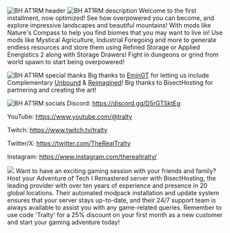 ![BH AT1RM header](https://www.bisecthosting.com/images/CF/Adventure_of_Tech_I_Remastered/BH_AT1R_header.webp)
![BH AT1RM description](https://www.bisecthosting.com/images/CF/Adventure_of_Tech_I_Remastered/BH_AT1R_description.webp)
Welcome to the first installment, now optimized! See how overpowered you can become, and explore impressive landscapes and beautiful mountains! With mods like Nature's Compass to help you find biomes that you may want to live in! Use mods like Mystical Agriculture, Industrial Foregoing and more to generate endless resources and store them using Refined Storage or Applied Energistics 2 along with Storage Drawers! Fight in dungeons or grind from world spawn to start being overpowered!

![BH AT1RM special thanks](https://www.bisecthosting.com/images/CF/Adventure_of_Tech_I_Remastered/BH_AT1R_thanks.webp)
Big thanks to [EminGT](https://www.curseforge.com/members/emingt/projects) for letting us include Complementary [Unbound](https://www.curseforge.com/minecraft/shaders/complementary-unbound) & [Reimagined](https://www.curseforge.com/minecraft/shaders/complementary-reimagined)! Big thanks to BisectHosting for partnering and creating the art!

![BH AT1RM socials](https://www.bisecthosting.com/images/CF/Adventure_of_Tech_I_Remastered/BH_AT1R_socials.webp)
Discord: https://discord.gg/D5rGTSktEg

YouTube: https://www.youtube.com/@tralty

Twitch: https://www.twitch.tv/tralty

Twitter/X: https://twitter.com/TheRealTralty

Instagram: https://www.instagram.com/therealtralty/


[<img src="https://www.bisecthosting.com/images/CF/Adventure_of_Tech_I_Remastered/BH_AT1R_promo.webp">](https://bisecthosting.com/Tralty)
Want to have an exciting gaming session with your friends and family? Host your Adventure of Tech I Remastered server with BisectHosting, the leading provider with over ten years of experience and presence in 20 global locations. Their automated modpack installation and update system ensures that your server stays up-to-date, and their 24/7 support team is always available to assist you with any game-related queries. Remember to use code 'Tralty' for a 25% discount on your first month as a new customer and start your gaming adventure today!
